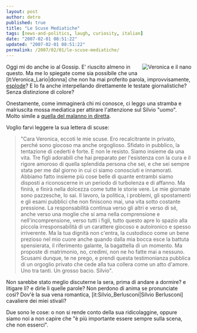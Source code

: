 ```yaml
---
layout: post
author: detro
published: true
title: "Le Scuse Mediatiche"
tags: [news-and-politics, laugh, curiosity, italian]
date: "2007-02-01 08:51:22"
updated: "2007-02-01 08:51:22"
permalink: /2007/02/01/le-scuse-mediatiche/
---
```


<img src="http://www.repubblica.it/2007/01/sezioni/politica/lettera-veronica/lettera-veronica/dire_9670818_10200.jpg" alt="Veronica e il nano" align="right" />
Oggi mi do anche io al Gossip. E' riuscito almeno in questo.
Ma me lo spiegate come sia possibile che una [it:Veronica_Lario|donna] che non ha mai proferito parola, improvvisamente, <a href="http://www.repubblica.it/2007/01/sezioni/politica/lettera-veronica/lettera-veronica/lettera-veronica.html">esplode</a>?  E lo fa anche interpellando direttamente le testate giornalistiche? Senza distinzione di colore?

Onestamente, come immaginerà chi mi conosce, ci leggo una stramba e malriuscita mossa mediatica per attirare l'attenzione sul Silvio "uomo". Molto simile a <a href="http://www.detronizator.org/2006/11/26/quasi/">quella del malanno in diretta</a>.

Voglio farvi leggere la sua lettera di scuse:
<blockquote>"Cara Veronica, eccoti le mie scuse. Ero recalcitrante in privato, perché sono giocoso ma anche orgoglioso. Sfidato in pubblico, la tentazione di cederti è forte. E non le resisto. Siamo insieme da una vita. Tre figli adorabili che hai preparato per l'esistenza con la cura e il rigore amoroso di quella splendida persona che sei, e che sei sempre stata per me dal giorno in cui ci siamo conosciuti e innamorati. Abbiamo fatto insieme più cose belle di quante entrambi siamo disposti a riconoscerne in un periodo di turbolenza e di affanno. Ma finirà, e finirà nella dolcezza come tutte le storie vere. Le mie giornate sono pazzesche, lo sai. Il lavoro, la politica, i problemi, gli spostamenti e gli esami pubblici che non finiscono mai, una vita sotto costante pressione. La responsabilità continua verso gli altri e verso di sé, anche verso una moglie che si ama nella comprensione e nell'incomprensione, verso tutti i figli, tutto questo apre lo spazio alla piccola irresponsabilità di un carattere giocoso e autoironico e spesso irriverente. Ma la tua dignità non c'entra, la custodisco come un bene prezioso nel mio cuore anche quando dalla mia bocca esce la battuta spensierata, il riferimento galante, la bagattella di un momento. Ma proposte di matrimonio, no, credimi, non ne ho fatte mai a nessuno. Scusami dunque, te ne prego, e prendi questa testimonianza pubblica di un orgoglio privato che cede alla tua collera come un atto d'amore. Uno tra tanti. Un grosso bacio. Silvio".</blockquote>

Non sarebbe stato meglio discuterne la sera, prima di andare a dormire? e litigare lì? e dirle lì quelle parole? Non perdono di anima se pronunciate così? Dov'è la sua vena romantica, [it:Silvio_Berlusconi|Silvio Berlusconi] cavaliere dei miei stivali?

Due sono le cose: o non si rende conto della sua ridicolaggine, oppure siamo noi a non capire che "è più importante essere sempre sulla scena, che non esserci".
